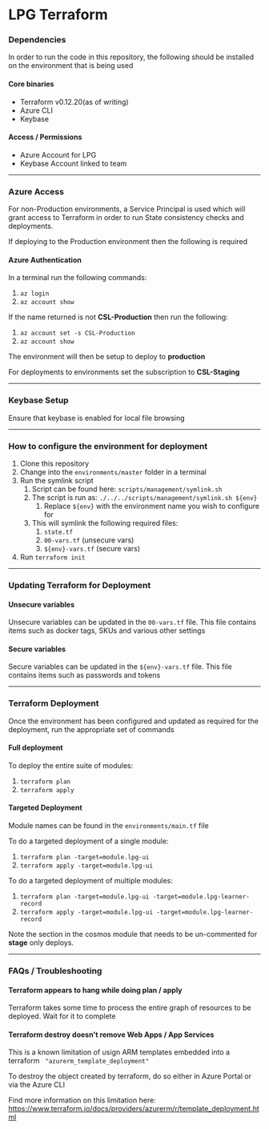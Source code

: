 # LPG Terraform

### Dependencies
In order to run the code in this repository, the following should be installed on the environment that is being used

#### Core binaries

- Terraform v0.12.20(as of writing)
- Azure CLI
- Keybase

#### Access / Permissions

- Azure Account for LPG
- Keybase Account linked to team

------------

### Azure Access

For non-Production environments, a Service Principal is used which will grant access to Terraform in order to run State consistency checks and deployments.

If deploying to the Production environment then the following is required

#### Azure Authentication

In a terminal run the following commands:
1. `az login`
2. `az account show`

If the name returned is not **CSL-Production** then run the following:
1. `az account set -s CSL-Production`
2. `az account show`

The environment will then be setup to deploy to **production**

For deployments to environments set the subscription to **CSL-Staging**

------------

### Keybase Setup

Ensure that keybase is enabled for local file browsing

------------

### How to configure the environment for deployment

1. Clone this repository
2. Change into the `environments/master` folder in a terminal
3. Run the symlink script
    1. Script can be found here: `scripts/management/symlink.sh`
    2. The script is run as: `./../../scripts/management/symlink.sh ${env}`
        1. Replace `${env}` with the environment name you wish to configure for
    3. This will symlink the following required files:
        1. `state.tf`
        2. `00-vars.tf` (unsecure vars)
        3. `${env}-vars.tf` (secure vars)
4. Run `terraform init`

------------

### Updating Terraform for Deployment

#### Unsecure variables

Unsecure variables can be updated in the `00-vars.tf` file. This file contains items such as docker tags, SKUs and various other settings

#### Secure variables

Secure variables can be updated in the `${env}-vars.tf` file. This file contains items such as passwords and tokens

------------

### Terraform Deployment

Once the environment has been configured and updated as required for the deployment, run the appropriate set of commands

#### Full deployment

To deploy the entire suite of modules:
1. `terraform plan`
2. `terraform apply`

#### Targeted Deployment

Module names can be found in the `environments/main.tf` file

To do a targeted deployment of a single module:
1. `terraform plan -target=module.lpg-ui`
2. `terraform apply -target=module.lpg-ui`

To do a targeted deployment of multiple modules:
1. `terraform plan -target=module.lpg-ui -target=module.lpg-learner-record`
2. `terraform apply -target=module.lpg-ui -target=module.lpg-learner-record`

Note the section in the cosmos module that needs to be un-commented for **stage** only deploys.

------------

### FAQs / Troubleshooting

#### Terraform appears to hang while doing plan / apply

Terraform takes some time to process the entire graph of resources to be deployed. Wait for it to complete

#### Terraform destroy doesn't remove Web Apps / App Services

This is a known limitation of usign ARM templates embedded into a terraform ` "azurerm_template_deployment"`

To destroy the object created by terraform, do so either in Azure Portal or via the Azure CLI

Find more information on this limitation here:
https://www.terraform.io/docs/providers/azurerm/r/template_deployment.html
